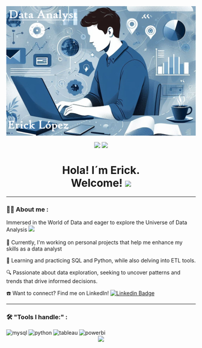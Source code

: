 <div id="header" align="center">
  <img src= "perfil.png" width="800"/>
</div>

<div id="badges" align="center">
  
[![](https://img.shields.io/badge/LinkedIn-0077B5?style=for-the-badge&logo=linkedin&logoColor=white)](www.linkedin.com/in/erick-lópez-martínez-067391208) 
[![](https://img.shields.io/badge/Página_Web-yelow?style=for-the-badge&logo=medium&logoColor=white)](https://www.google.com)
  

   
   <h1>
  Hola! I´m Erick. <br> Welcome! 
  <img src="https://media.giphy.com/media/hvRJCLFzcasrR4ia7z/giphy.gif" width="30px"/>
</h1>

---
 <div id="header" align="left">

### :man_technologist: About me :


Immersed in the World of Data and eager to explore the Universe of Data Analysis <img src="https://media.giphy.com/media/v1.Y2lkPTc5MGI3NjExcHh6bWtjb3Q2Z3NwMGtybDk2czhqaGRpM2c1ZGJ5Y3IydGIwMTNnNiZlcD12MV9pbnRlcm5hbF9naWZfYnlfaWQmY3Q9cw/S8TzUKzRPjepzJx37U/giphy.gif" width="60"> <br>
<br>
 👀 Currently, I'm working on personal projects that help me enhance my skills as a data analyst
 
🌱 Learning and practicing SQL and Python, while also delving into ETL tools.

🔍 Passionate about data exploration, seeking to uncover patterns and trends that drive informed decisions.

☎️ Want to connect? Find me on LinkedIn!  [![Linkedin Badge](https://img.shields.io/badge/in-Erick-white?style=flat&logo=linkkedin&logoColor=white&label=In&labelColor=white&color=blue&link=left
)](www.linkedin.com/in/erick-lópez-martínez-067391208)

---
   
 ### :hammer_and_wrench: "Tools I handle:" :
<div id="header" align="left">
  
  <img src="https://img.shields.io/badge/SQL-6DB33F?style=for-the-badge&logo=mysql&logoColor=white" alt="mysql"/>
  </a>
  <img src="https://img.shields.io/badge/Python-3776AB?style=for-the-badge&logo=python&logoColor=white" alt="python"/>
  </a>
 <img src="https://img.shields.io/badge/%F0%9F%93%8A-Tableau-white?style=for-the-badge&logo=tableau&logoColor=white&labelColor=white" alt="tableau"/>
  </a>
 <img src="https://img.shields.io/badge/Power_BI-FFBE00?style=for-the-badge&logo=Power-BI&logoColor=white" alt="powerbi"/>
  </a>
  
</div>






<div id="badges" align="center">
<img src="https://media.giphy.com/media/v1.Y2lkPTc5MGI3NjExdTNmajBram5xeTZqejFobWtuencxZmx5dzg5ZTVqbmtidWs5bnNpZSZlcD12MV9pbnRlcm5hbF9naWZfYnlfaWQmY3Q9cw/ZEUODEtQiUZWGg6IHR/giphy.gif" width="290"> <br>
</div>





 
